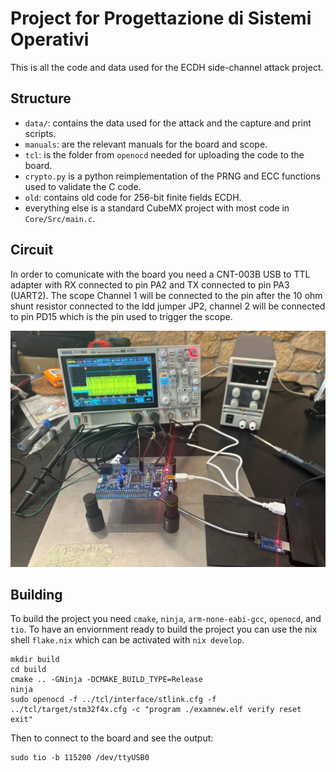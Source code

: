 # Project for Progettazione di Sistemi Operativi

This is all the code and data used for the ECDH side-channel attack project.

## Structure
- `data/`: contains the data used for the attack and the capture and print scripts.
- `manuals`: are the relevant manuals for the board and scope.
- `tcl`: is the folder from `openocd` needed for uploading the code to the board.
- `crypto.py` is a python reimplementation of the PRNG and ECC functions used to validate the C code.
- `old`: contains old code for 256-bit finite fields ECDH.
- everything else is a standard CubeMX project with most code in `Core/Src/main.c`.

## Circuit

In order to comunicate with the board you need a CNT-003B USB to TTL adapter with
RX connected to pin PA2 and TX connected to pin PA3 (UART2). 
The scope Channel 1 will be connected to the pin after the 10 ohm shunt resistor
connected to the Idd jumper JP2, channel 2 will be connected to pin PD15 which
is the pin used to trigger the scope.

![Circuit](imgs/final_setup.jpg)

## Building
To build the project you need `cmake`, `ninja`, `arm-none-eabi-gcc`, `openocd`, and `tio`.
To have an enviornment ready to build the project you can use the nix shell `flake.nix`
which can be activated with `nix develop`.

```shell
mkdir build
cd build
cmake .. -GNinja -DCMAKE_BUILD_TYPE=Release
ninja
sudo openocd -f ../tcl/interface/stlink.cfg -f ../tcl/target/stm32f4x.cfg -c "program ./examnew.elf verify reset exit"
```

Then to connect to the board and see the output:

```shell
sudo tio -b 115200 /dev/ttyUSB0
```
